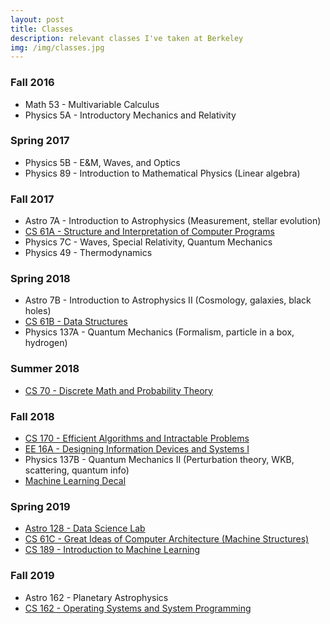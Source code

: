 ```yaml
---
layout: post
title: Classes
description: relevant classes I've taken at Berkeley
img: /img/classes.jpg
---
```


### Fall 2016
* Math 53 - Multivariable Calculus
* Physics 5A - Introductory Mechanics and Relativity

### Spring 2017
* Physics 5B - E&M, Waves, and Optics
* Physics 89 - Introduction to Mathematical Physics (Linear algebra)

### Fall 2017
* Astro 7A - Introduction to Astrophysics (Measurement, stellar evolution)
* <a href="http://inst.eecs.berkeley.edu/~cs61a/fa17/" target="_blank">CS 61A - Structure and Interpretation of Computer Programs</a>
* Physics 7C - Waves, Special Relativity, Quantum Mechanics
* Physics 49 - Thermodynamics

### Spring 2018
* Astro 7B - Introduction to Astrophysics II (Cosmology, galaxies, black holes)
* <a href="https://sp18.datastructur.es/" target="_blank">CS 61B - Data Structures</a>
* Physics 137A - Quantum Mechanics (Formalism, particle in a box, hydrogen)

### Summer 2018
* <a href="http://www.eecs70.org/" target="_blank">CS 70 - Discrete Math and Probability Theory</a>

### Fall 2018
* <a href="https://inst.eecs.berkeley.edu/~cs170/fa18/" target="_blank">CS 170 - Efficient Algorithms and Intractable Problems</a>
* <a href= "https://inst.eecs.berkeley.edu/~ee16a/fa18/" target="_blank">EE 16A - Designing Information Devices and Systems I</a>
* Physics 137B - Quantum Mechanics II (Perturbation theory, WKB, scattering, quantum info)
* <a href= "https://github.com/mlberkeley/Machine-Learning-Decal-Fall-2018" target="_blank">Machine Learning Decal</a>

### Spring 2019
* <a href= "https://github.com/ucb-datalab/course-materials" target="_blank">Astro 128 - Data Science Lab</a>
* <a href= "https://inst.eecs.berkeley.edu/~cs61c/sp19/" target="_blank">CS 61C - Great Ideas of Computer Architecture (Machine Structures)</a>
* <a href= "https://people.eecs.berkeley.edu/~jrs/189/" target="_blank">CS 189 - Introduction to Machine Learning</a>

### Fall 2019
* Astro 162 - Planetary Astrophysics
* <a href= "https://cs162.eecs.berkeley.edu/" target="_blank">CS 162 - Operating Systems and System Programming</a>
